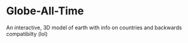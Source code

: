 # Globe-All-Time
An interactive, 3D model of earth with info on countries and backwards compatibilty (lol)
